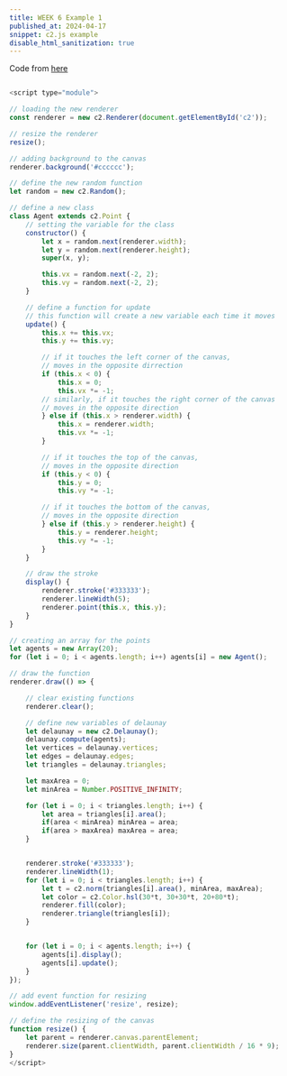 ```yaml
---
title: WEEK 6 Example 1
published_at: 2024-04-17
snippet: c2.js example
disable_html_sanitization: true
---
```


<script src="/script/c2.js"></script>
<!-- <script src="/script/p5.min.js"></script> -->

<canvas id="c2"></canvas>

Code from [here](https://c2js.org/examples.html?name=Delaunay)

<script>
const renderer = new c2.Renderer(document.getElementById('c2'));
resize();

renderer.background('#cccccc');
let random = new c2.Random();


class Agent extends c2.Point {
    constructor() {
        let x = random.next(renderer.width);
        let y = random.next(renderer.height);
        super(x, y);

        this.vx = random.next(-2, 2);
        this.vy = random.next(-2, 2);
    }

    update() {
        this.x += this.vx;
        this.y += this.vy;

        if (this.x < 0) {
            this.x = 0;
            this.vx *= -1;
        } else if (this.x > renderer.width) {
            this.x = renderer.width;
            this.vx *= -1;
        }
        if (this.y < 0) {
            this.y = 0;
            this.vy *= -1;
        } else if (this.y > renderer.height) {
            this.y = renderer.height;
            this.vy *= -1;
        }
    }

    display() {
        renderer.stroke('#333333');
        renderer.lineWidth(5);
        renderer.point(this.x, this.y);
    }
}

let agents = new Array(20);
for (let i = 0; i < agents.length; i++) agents[i] = new Agent();


renderer.draw(() => {
    renderer.clear();

    let delaunay = new c2.Delaunay();
    delaunay.compute(agents);
    let vertices = delaunay.vertices;
    let edges = delaunay.edges;
    let triangles = delaunay.triangles;

    let maxArea = 0;
    let minArea = Number.POSITIVE_INFINITY;
    for (let i = 0; i < triangles.length; i++) {
        let area = triangles[i].area();
        if(area < minArea) minArea = area;
        if(area > maxArea) maxArea = area;
    }

    renderer.stroke('#333333');
    renderer.lineWidth(1);
    for (let i = 0; i < triangles.length; i++) {
        let t = c2.norm(triangles[i].area(), minArea, maxArea);
        let color = c2.Color.hsl(30*t, 30+30*t, 20+80*t);
        renderer.fill(color);
        renderer.triangle(triangles[i]);
    }
    

    for (let i = 0; i < agents.length; i++) {
        agents[i].display();
        agents[i].update();
    }
});


window.addEventListener('resize', resize);
function resize() {
    let parent = renderer.canvas.parentElement;
    renderer.size(parent.clientWidth, parent.clientWidth / 16 * 9);
}
</script>

```javascript

<script type="module">

// loading the new renderer
const renderer = new c2.Renderer(document.getElementById('c2'));

// resize the renderer
resize();

// adding background to the canvas
renderer.background('#cccccc');

// define the new random function
let random = new c2.Random();

// define a new class
class Agent extends c2.Point {
    // setting the variable for the class
    constructor() {
        let x = random.next(renderer.width);
        let y = random.next(renderer.height);
        super(x, y);

        this.vx = random.next(-2, 2);
        this.vy = random.next(-2, 2);
    }

    // define a function for update
    // this function will create a new variable each time it moves
    update() {
        this.x += this.vx;
        this.y += this.vy;

        // if it touches the left corner of the canvas,
        // moves in the opposite dirrection
        if (this.x < 0) {
            this.x = 0;
            this.vx *= -1;
        // similarly, if it touches the right corner of the canvas
        // moves in the opposite direction
        } else if (this.x > renderer.width) {
            this.x = renderer.width;
            this.vx *= -1;
        }

        // if it touches the top of the canvas,
        // moves in the opposite direction
        if (this.y < 0) {
            this.y = 0;
            this.vy *= -1;

        // if it touches the bottom of the canvas,
        // moves in the opposite direction
        } else if (this.y > renderer.height) {
            this.y = renderer.height;
            this.vy *= -1;
        }
    }

    // draw the stroke
    display() {
        renderer.stroke('#333333');
        renderer.lineWidth(5);
        renderer.point(this.x, this.y);
    }
}

// creating an array for the points
let agents = new Array(20);
for (let i = 0; i < agents.length; i++) agents[i] = new Agent();

// draw the function
renderer.draw(() => {

    // clear existing functions
    renderer.clear();

    // define new variables of delaunay
    let delaunay = new c2.Delaunay();
    delaunay.compute(agents);
    let vertices = delaunay.vertices;
    let edges = delaunay.edges;
    let triangles = delaunay.triangles;

    let maxArea = 0;
    let minArea = Number.POSITIVE_INFINITY;

    for (let i = 0; i < triangles.length; i++) {
        let area = triangles[i].area();
        if(area < minArea) minArea = area;
        if(area > maxArea) maxArea = area;
    }


    renderer.stroke('#333333');
    renderer.lineWidth(1);
    for (let i = 0; i < triangles.length; i++) {
        let t = c2.norm(triangles[i].area(), minArea, maxArea);
        let color = c2.Color.hsl(30*t, 30+30*t, 20+80*t);
        renderer.fill(color);
        renderer.triangle(triangles[i]);
    }


    for (let i = 0; i < agents.length; i++) {
        agents[i].display();
        agents[i].update();
    }
});

// add event function for resizing
window.addEventListener('resize', resize);

// define the resizing of the canvas
function resize() {
    let parent = renderer.canvas.parentElement;
    renderer.size(parent.clientWidth, parent.clientWidth / 16 * 9);
}
</script>
```
